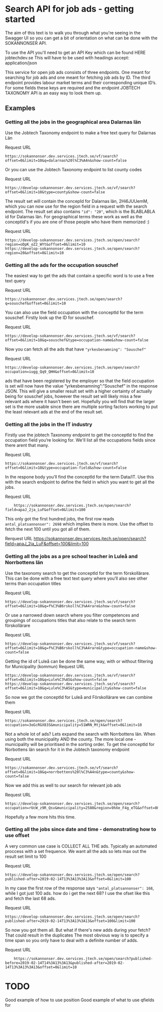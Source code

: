 # Search API for job ads - getting started

The aim of this text is to walk you through what you're seeing in the Swagger UI so you can get a bit of orientation on what can be done with the SOKANNONSER API. 

To use the API you'll need to get an API Key which can be found HERE jobtechdev.se This will have to be used with headings accept: application/json 

This service for open job ads consists of three endpoints. One meant for searching for job ads and one meant for fetching job ads by ID. The third endpoint provides labour market terms and their corresponding unique ID’s. For some fields these keys are required and the endpoint JOBTECH TAXONOMY API is an easy way to look them up.

## Examples 

### Getting all the jobs in the geographical area Dalarnas län
Use the Jobtech Taxonomy endpoint to make a free text query for Dalarnas Län

Request URL

	https://sokannonser.dev.services.jtech.se/vf/search?offset=0&limit=10&q=dalarnas%20l%C3%A4n&show-count=false


Or you can use the Jobtech Taxonomy endpoint to list county codes

Request URL

	https://develop-sokannonser.dev.services.jtech.se/vf/search?offset=0&limit=10&type=county&show-count=false

The result set will contain the concepId for Dalarnas län, 2Hi6JUUemM, which you can now use for the region field in a request with the search endpoint. The result set also contains `"id": "20"`, which is the BLABLABLA id for Dalarnas län. For geographical terms these work as well as the conceptId's if you are one of those people who have them memorized :)

Request URL 	

	https://develop-sokannonser.dev.services.jtech.se/open/search?region=oDpK_oZ2_WYt&offset=0&limit=10
	https://develop-sokannonser.dev.services.jtech.se/open/search?region=20&offset=0&limit=10




### Getting all the ads for the occupation souschef

The easiest way to get the ads that contain a specific word is to use a free text query 

Request URL

	https://sokannonser.dev.services.jtech.se/open/search?q=souschef&offset=0&limit=10

You can also use the field occupation with the conceptId for the term souschef. Firstly look up the ID for souschef.  

Request URL

	https://develop-sokannonser.dev.services.jtech.se/vf/search?offset=0&limit=10&q=souschef&type=occupation-name&show-count=false

Now you can fetch all the ads that have `"yrkesbenamning": "Souschef"`

Request URL

	https://develop-sokannonser.dev.services.jtech.se/open/search?occupation=iugg_Qq9_QHH&offset=0&limit=10

ads that have been registered by the employer so that the field occupation is set will now have the value “yrkesbenamning”:”Souschef” in the response JSON. This will give a smaller result set with a higher certainty of actually being for souschef jobs, however the result set will likely miss a few relevant ads where it hasn't been set. Hopefully you will find that the larger set is the more usable since there are multiple sorting factors working to put the least relevant ads at the end of the result set.



### Getting all the jobs in the IT industry 

Firstly use the jobtech Taxonomy endpoint to get the conceptId to find the occupation field you’re looking for. We'll list all the occupations fields since there arent that many.

Request URL

	https://sokannonser.dev.services.jtech.se/vf/search?offset=0&limit=10&type=occupation-field&show-count=false
	
	
In the respone body you’ll find the conceptId for the term Data/IT. Use this with the search endpoint to define the field in which you want to get all the jobs.

Request URL

		https://sokannonser.dev.services.jtech.se/open/search?field=apaJ_2ja_LuF&offset=0&limit=100

This only got the first hundred jobs, the first row reads `antal_platsannonser": 2698` which implies there is more. Use the offset to fetch the next 100 until you got all of them. 

Rerquest URL 
		https://sokannonser.dev.services.jtech.se/open/search?field=apaJ_2ja_LuF&offset=100&limit=100


### Getting all the jobs as a pre school teacher in Luleå and Norrbottens län
Use the taxonomy search to get the conceptId for the term förskollärare. This can be done with a free text text query where you’ll also see other terms than occupation titles

Request URL

	https://develop-sokannonser.dev.services.jtech.se/vf/search?offset=0&limit=10&q=f%C3%B6rskoll%C3%A4rare&show-count=false

Or use a narrowed down search where you filter competences and groupings of occupations titles that also relate to the search term förskollärare

Request URL
	
	https://develop-sokannonser.dev.services.jtech.se/vf/search?offset=0&limit=10&q=f%C3%B6rskoll%C3%A4rare&type=occupation-name&show-count=false

Getting the id of Luleå can be done the same way, with or without filtering for Municipality (kommun)
Request URL

	https://develop-sokannonser.dev.services.jtech.se/vf/search?offset=0&limit=10&q=Lule%C3%A5&show-count=false
	https://develop-sokannonser.dev.services.jtech.se/vf/search?offset=0&limit=10&q=Lule%C3%A5&type=municipality&show-count=false


So now we got the conceptId for Luleå and Förskollärare we can combine them

Request URL

	https://sokannonser.dev.services.jtech.se/open/search?occupation=3oGcRGX83S&municipality=51WRN_Mtjk&offset=0&limit=10

Not a whole lot of ads? Lets expand the search with Norrbottens län. When using both the municipality AND the county. The more local one - municipality will be prioritised in the sorting order.
To get the conceptId for Norbottens län search for it in the Jobtech taxonomy endpoint

Request URL

	https://sokannonser.dev.services.jtech.se/vf/search?offset=0&limit=10&q=norrbottens%20l%C3%A4n&type=county&show-count=false

Now we add this as well to our search for relevant job ads

Request URL

	https://develop-sokannonser.dev.services.jtech.se/open/search?occupation=rUcW_z9R_Qsv&municipality=2580&region=9hXe_F4g_eTG&offset=0&limit=10

Hopefully a few more hits this time. 

### Getting all the jobs since date and time - demonstrating how to use offset
A very common use case is COLLECT ALL THE ads. Typically an automated proccess with a set frequence. We want all the ads so lets max out the result set limit to 100

Request URL

	https://develop-sokannonser.dev.services.jtech.se/open/search?published-after=2019-02-14T13%3A13%3A13&offset=0&limit=100
	
In my case the first row of the response says `"antal_platsannonser": 168`, while I got just 100 ads.
how do i get the next 68? I use the ofset like this and fetch the last 68 ads.

Request URL 

	https://develop-sokannonser.dev.services.jtech.se/open/search?published-after=2019-02-14T13%3A13%3A13&offset=100&limit=100
	
So now you got them all. But what if there's new adds during your fetch? That could result in the duplicates The most obvious way is to specify a time span so you only have to deal with a definite number of adds.

Request URL
		
		https://sokannonser.dev.services.jtech.se/open/search?published-before=2019-02-14T14%3A13%3A13&published-after=2019-02-14T13%3A13%3A13&offset=0&limit=10



# TODO 
Good example of how to use position
Good example of what to use qfields for	

	
	
